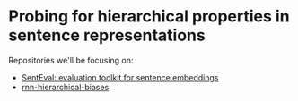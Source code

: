 # Probing for hierarchical properties in sentence representations

Repositories we'll be focusing on:
- [SentEval: evaluation toolkit for sentence embeddings](https://github.com/facebookresearch/SentEval/tree/main)
- [rnn-hierarchical-biases](https://github.com/tommccoy1/rnn-hierarchical-biases/tree/master)
